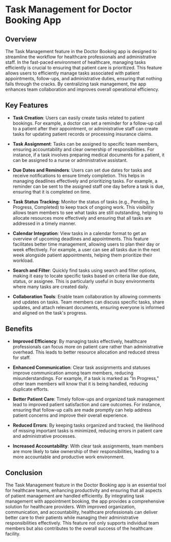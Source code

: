 # Task Management for Doctor Booking App

## Overview

The Task Management feature in the Doctor Booking app is designed to streamline the workflow for healthcare professionals and administrative staff. In the fast-paced environment of healthcare, managing tasks efficiently is crucial to ensuring that patient care is prioritized. This feature allows users to efficiently manage tasks associated with patient appointments, follow-ups, and administrative duties, ensuring that nothing falls through the cracks. By centralizing task management, the app enhances team collaboration and improves overall operational efficiency.

## Key Features

- **Task Creation**: Users can easily create tasks related to patient bookings. For example, a doctor can set a reminder for a follow-up call to a patient after their appointment, or administrative staff can create tasks for updating patient records or processing insurance claims.

- **Task Assignment**: Tasks can be assigned to specific team members, ensuring accountability and clear ownership of responsibilities. For instance, if a task involves preparing medical documents for a patient, it can be assigned to a nurse or administrative assistant.

- **Due Dates and Reminders**: Users can set due dates for tasks and receive notifications to ensure timely completion. This helps in managing deadlines effectively and prioritizing tasks. For example, a reminder can be sent to the assigned staff one day before a task is due, ensuring that it is completed on time.

- **Task Status Tracking**: Monitor the status of tasks (e.g., Pending, In Progress, Completed) to keep track of ongoing work. This visibility allows team members to see what tasks are still outstanding, helping to allocate resources more effectively and ensuring that all tasks are addressed in a timely manner.

- **Calendar Integration**: View tasks in a calendar format to get an overview of upcoming deadlines and appointments. This feature facilitates better time management, allowing users to plan their day or week effectively. For example, a user can see all tasks due in the next week alongside patient appointments, helping them prioritize their workload.

- **Search and Filter**: Quickly find tasks using search and filter options, making it easy to locate specific tasks based on criteria like due date, status, or assignee. This is particularly useful in busy environments where many tasks are created daily.

- **Collaboration Tools**: Enable team collaboration by allowing comments and updates on tasks. Team members can discuss specific tasks, share updates, and attach relevant documents, ensuring everyone is informed and aligned on the task's progress.

## Benefits

- **Improved Efficiency**: By managing tasks effectively, healthcare professionals can focus more on patient care rather than administrative overhead. This leads to better resource allocation and reduced stress for staff.

- **Enhanced Communication**: Clear task assignments and statuses improve communication among team members, reducing misunderstandings. For example, if a task is marked as "In Progress," other team members will know that it is being handled, reducing duplicate efforts.

- **Better Patient Care**: Timely follow-ups and organized task management lead to improved patient satisfaction and care outcomes. For instance, ensuring that follow-up calls are made promptly can help address patient concerns and improve their overall experience.

- **Reduced Errors**: By keeping tasks organized and tracked, the likelihood of missing important tasks is minimized, reducing errors in patient care and administrative processes.

- **Increased Accountability**: With clear task assignments, team members are more likely to take ownership of their responsibilities, leading to a more accountable and productive work environment.

## Conclusion

The Task Management feature in the Doctor Booking app is an essential tool for healthcare teams, enhancing productivity and ensuring that all aspects of patient management are handled efficiently. By integrating task management with appointment booking, the app provides a comprehensive solution for healthcare providers. With improved organization, communication, and accountability, healthcare professionals can deliver better care to their patients while managing their administrative responsibilities effectively. This feature not only supports individual team members but also contributes to the overall success of the healthcare facility.
